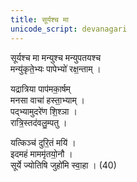 ```yaml
---
title: सूर्यश्च मा
unicode_script: devanagari
---
```


सूर्यश्च मा मन्युश्च मन्युपतयश्च  
मन्यु॑कृते॒भ्यः पापेभ्यो॑ रक्ष॒न्ताम् ।  

यद्रात्रिया पाप॑मका॒र्षम्  
मनसा वाचा॑ हस्ता॒भ्याम् ।  
पद्भ्यामुदरे॑ण शि॒श्ञा ।  
रात्रि॒स्तद॑वलु॒म्पतु । 

यत्किञ्च॑ दुरि॒तं मयि॑ ।  
इदमहं माममृ॑तयो॒नौ ।  
सूर्ये ज्योतिषि जुहो॑मि स्वा॒हा । (40)